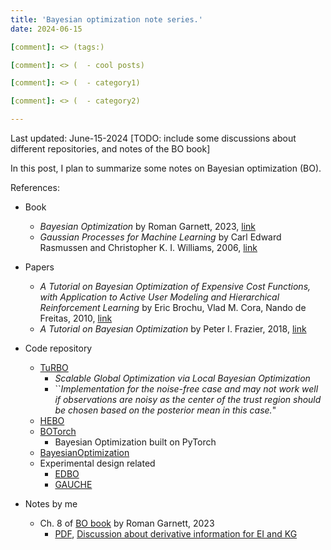 ```yaml
---
title: 'Bayesian optimization note series.'
date: 2024-06-15

[comment]: <> (tags:)

[comment]: <> (  - cool posts)

[comment]: <> (  - category1)

[comment]: <> (  - category2)

---
```

Last updated: June-15-2024
[TODO: include some discussions about different repositories, and notes of the BO book]

In this post, I plan to summarize some notes on Bayesian optimization (BO).

References:
* Book
  * _Bayesian Optimization_ by Roman Garnett, 2023, [link](https://bayesoptbook.com/)
  * _Gaussian Processes for Machine Learning_ by Carl Edward Rasmussen and Christopher K. I. Williams, 2006, [link](https://gaussianprocess.org/gpml/)
* Papers
  * _A Tutorial on Bayesian Optimization of Expensive Cost Functions, with Application to Active User Modeling and Hierarchical Reinforcement Learning_ by Eric Brochu, Vlad M. Cora, Nando de Freitas, 2010, [link](https://arxiv.org/abs/1012.2599)
  * _A Tutorial on Bayesian Optimization_ by Peter I. Frazier, 2018, [link](https://arxiv.org/pdf/1807.02811)

* Code repository
  * [TuRBO](https://github.com/uber-research/TuRBO)
    * _Scalable Global Optimization via Local Bayesian Optimization_
    * ``_Implementation for the noise-free case and may not work well if observations are noisy as the center of the trust region should be chosen based on the posterior mean in this case._"
  * [HEBO](https://github.com/huawei-noah/HEBO)
  * [BOTorch](https://github.com/pytorch/botorch)
    * Bayesian Optimization built on PyTorch
  * [BayesianOptimization](https://github.com/bayesian-optimization/BayesianOptimization)
  * Experimental design related
    * [EDBO](https://github.com/b-shields/edbo)
    * [GAUCHE](https://github.com/leojklarner/gauche)
* Notes by me
  * Ch. 8 of [BO book](https://bayesoptbook.com/) by Roman Garnett, 2023
    * [PDF](http://mjzhu-p.github.io/files/2024-bo_book_club_Chapter_8.pdf), [Discussion about derivative information for EI and KG](http://mjzhu-p.github.io/files/2024-bo_derivative_EI_KG_discussion.pdf)

[comment]: <> (Headings are cool)

[comment]: <> (======)

[comment]: <> (You can have many headings)

[comment]: <> (======)

[comment]: <> (Aren't headings cool?)

[comment]: <> (------)
